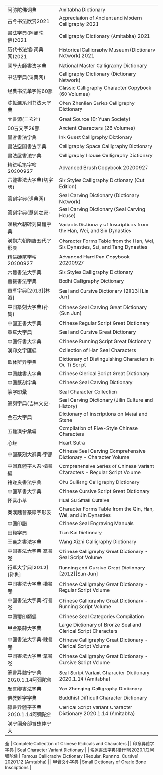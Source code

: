|                          |                    |
|----------------------------------------|-----------------------------------------|
| 阿弥陀佛词典                           | Amitabha Dictionary                     |
| 古今书法欣赏2021                         | Appreciation of Ancient and Modern Calligraphy 2021 |
| 書法字典(阿彌陀佛)2021                     | Calligraphy Dictionary (Amitabha) 2021   |
| 历代书法馆(词典网)2021                    | Historical Calligraphy Museum (Dictionary Network) 2021 |
| 國學大師書法字典                         | National Master Calligraphy Dictionary   |
| 书法字典(词典网)                          | Calligraphy Dictionary (Dictionary Network) |
| 经典书法单字帖60部                       | Classic Calligraphy Character Copybook (60 Volumes) |
| 陈振濂系列书法大字典                      | Chen Zhenlian Series Calligraphy Dictionary |
| 大書源(二玄社)                           | Great Source (Er Yuan Society)            |
| 00古文字26部                            | Ancient Characters (26 Volumes)          |
| 墨客書法字典                            | Ink Guest Calligraphy Dictionary          |
| 書法空間書法字典                         | Calligraphy Space Calligraphy Dictionary  |
| 書法屋書法字典                         | Calligraphy House Calligraphy Dictionary  |
| 精进毛笔字帖20200927                     | Advanced Brush Copybook 20200927          |
| 六體書法大字典(切字版)                     | Six Styles Calligraphy Dictionary (Cut Edition) |
| 篆刻字典(词典网)                          | Seal Carving Dictionary (Dictionary Network) |
| 篆刻字典(篆刻之家)                         | Seal Carving Dictionary (Seal Carving House) |
| 漢魏六朝碑刻異體字典                       | Variants Dictionary of Inscriptions from the Han, Wei, and Six Dynasties |
| 漢魏六朝隋唐五代字形表                     | Character Forms Table from the Han, Wei, Six Dynasties, Sui, and Tang Dynasties |
| 精进硬笔字帖20200927                      | Advanced Hard Pen Copybook 20200927        |
| 六體書法大字典                           | Six Styles Calligraphy Dictionary         |
| 菩提書法字典                            | Bodhi Calligraphy Dictionary              |
| 章草字典[2013][林浚]                       | Seal and Cursive Dictionary [2013][Lin Jun] |
| 中国篆刻大字典(孙雋)                       | Chinese Seal Carving Great Dictionary (Sun Jun) |
| 中国正書大字典                            | Chinese Regular Script Great Dictionary    |
| 章草大字典                               | Seal and Cursive Great Dictionary         |
| 中国行書大字典                            | Chinese Running Script Great Dictionary    |
| 漢印文字匯編                             | Collection of Han Seal Characters        |
| 欧体辨异字典                             | Dictionary of Distinguishing Characters in Ou Ti Script |
| 中国隸書大字典                            | Chinese Clerical Script Great Dictionary  |
| 中国篆刻字典                             | Chinese Seal Carving Dictionary           |
| 篆字印彙                               | Seal Character Collection                |
| 篆刻字典(吉林文史)                          | Seal Carving Dictionary (Jilin Culture and History) |
| 金石大字典                               | Dictionary of Inscriptions on Metal and Stone |
| 五體漢字彙編                             | Compilation of Five-Style Chinese Characters |
| 心经                                  | Heart Sutra                             |
| 中国篆刻大辭典·字部                        | Chinese Seal Carving Comprehensive Dictionary - Character Volume |
| 中国異體字大系·楷書編                       | Comprehensive Series of Chinese Variant Characters - Regular Script Volume |
| 褚遂良書法字典                            | Chu Suiliang Calligraphy Dictionary       |
| 中国草書大字典                            | Chinese Cursive Script Great Dictionary   |
| 怀素小草                                | Huai Su Small Cursive                   |
| 秦漢魏晉篆隸字形表                         | Character Forms Table from the Qin, Han, Wei, and Jin Dynasties |
| 中国印譜                               | Chinese Seal Engraving Manuals          |
| 田楷字典                               | Tian Kai Dictionary                     |
| 王羲之書法字典                            | Wang Xizhi Calligraphy Dictionary        |
| 中国書法大字典·篆書卷                      | Chinese Calligraphy Great Dictionary - Seal Script Volume |
| 行草大字典[2012][孙隽]                      | Running and Cursive Great Dictionary [2012][Sun Jun] |
| 中国書法大字典·楷書卷                      | Chinese Calligraphy Great Dictionary - Regular Script Volume |
| 中国書法大字典·行書卷                      | Chinese Calligraphy Great Dictionary - Running Script Volume |
| 中国璽印類編                             | Chinese Seal Categories Compilation      |
| 甲金篆隸大字典                            | Large Dictionary of Bronze Seal and Clerical Script Characters |
| 中国書法大字典·隸書卷                      | Chinese Calligraphy Great Dictionary - Clerical Script Volume |
| 中国書法大字典·草書卷                      | Chinese Calligraphy Great Dictionary - Cursive Script Volume |
| 篆書异體字字典2020.1.14阿彌陀佛             | Seal Script Variant Character Dictionary 2020.1.14 (Amitabha) |
| 顏真卿書法字典                            | Yan Zhenqing Calligraphy Dictionary      |
| 佛教難字字典                             | Buddhist Difficult Character Dictionary   |
| 隸書异體字字典2020.1.14阿彌陀佛             | Clerical Script Variant Character Dictionary 2020.1.14 (Amitabha) |
| 漢字偏旁部首独体字大

全                     | Complete Collection of Chinese Radicals and Characters |
| 印章异體字字典                            | Seal Character Variant Dictionary        |
| 名家書法字典[楷行草]2020.1.12阿彌陀佛        | Famous Calligraphy Dictionary [Regular, Running, Cursive] 2020.1.12 (Amitabha) |
| 甲骨文小字典                              | Small Dictionary of Oracle Bone Inscriptions |
